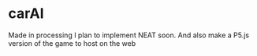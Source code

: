 # carAI
Made in processing
I plan to implement NEAT soon.
And also make a P5.js version of the game to host on the web
